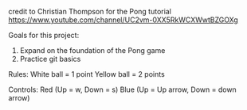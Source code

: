 credit to Christian Thompson for the Pong tutorial
https://www.youtube.com/channel/UC2vm-0XX5RkWCXWwtBZGOXg

Goals for this project:
1. Expand on the foundation of the Pong game
2. Practice git basics

Rules:
White ball = 1 point
Yellow ball = 2 points

Controls:
Red (Up = w, Down = s)
Blue (Up = Up arrow, Down = down arrow)
